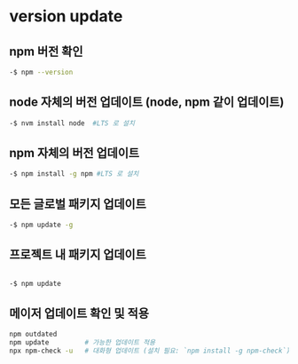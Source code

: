 # version update

## npm 버전 확인

```sh
-$ npm --version
```

## node 자체의 버전 업데이트 (node, npm 같이 업데이트)

```sh
-$ nvm install node  #LTS 로 설치
```

## npm 자체의 버전 업데이트

```sh
-$ npm install -g npm #LTS 로 설치
```

## 모든 글로벌 패키지 업데이트

```sh
-$ npm update -g
```

## 프로젝트 내 패키지 업데이트

```sh

-$ npm update

```

## 메이저 업데이트 확인 및 적용

```sh
npm outdated
npm update         # 가능한 업데이트 적용
npx npm-check -u   # 대화형 업데이트 (설치 필요: `npm install -g npm-check`)
```
